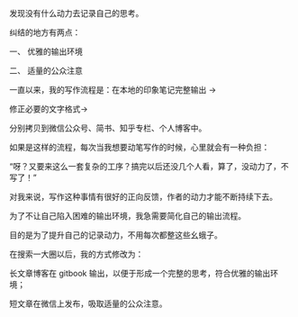 发现没有什么动力去记录自己的思考。



纠结的地方有两点：

一、 优雅的输出环境

二、 适量的公众注意



一直以来，我的写作流程是：在本地的印象笔记完整输出 -&gt;

修正必要的文字格式-&gt;

分别拷贝到微信公众号、简书、知乎专栏、个人博客中。

如果是这样的流程，每次当我想要动笔写作的时候，心里就会有一种负担：

“呀？又要来这么一套复杂的工序？搞完以后还没几个人看，算了，没动力了，不写了！”

对我来说，写作这种事情有很好的正向反馈，作者的动力才能不断持续下去。

为了不让自己陷入困难的输出环境，我急需要简化自己的输出流程。

目的是为了提升自己的记录动力，不用每次都整这些幺蛾子。

在搜索一大圈以后，我的方式修改为：

长文章博客在 gitbook 输出，以便于形成一个完整的思考，符合优雅的输出环境；

短文章在微信上发布，吸取适量的公众注意。

